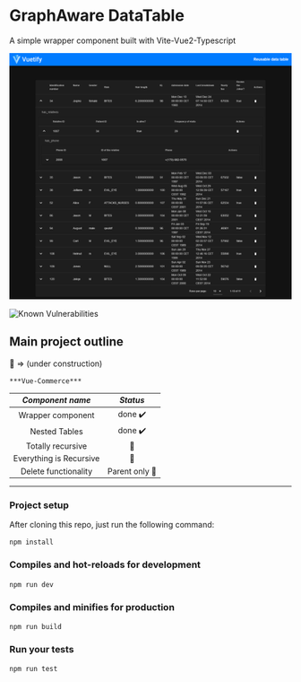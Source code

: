 # GraphAware DataTable

A simple wrapper component built with Vite-Vue2-Typescript

![alt text](sample-img.png "site screenshot")

![Known Vulnerabilities](https://snyk.io/test/github/sniperadmin/graphaware-datatable/badge.svg)

## Main project outline

:construction: => (under construction)

    ***Vue-Commerce***

|           *Component name*    |          *Status*          |
|   :-------------------:       |    :------------------:    |
| Wrapper component             |           done ✔️          |
| Nested Tables                 |           done ✔️          |
| Totally recursive             |        :construction:      |
| Everything is Recursive       |        :construction:      |
| Delete functionality          | Parent only :construction: |
---

### Project setup
After cloning this repo, just run the following command:
```
npm install
```

### Compiles and hot-reloads for development
```
npm run dev
```

### Compiles and minifies for production
```
npm run build
```

### Run your tests
```
npm run test
```

